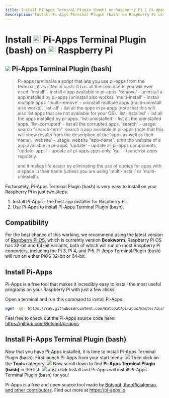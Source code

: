 ```yaml
---
title: Install Pi-Apps Terminal Plugin (bash) on Raspberry Pi | Pi-Apps
description: Install Pi-Apps Terminal Plugin (bash) on Raspberry Pi using Pi-Apps
---
```

<div class="simple-install-content content">

# Install <img src="/img/app-icons/Pi-Apps Terminal Plugin (bash)/icon-64.png" height=24> Pi-Apps Terminal Plugin (bash) on <img src=/img/other-icons/raspberrypi-icon.svg height=24> Raspberry Pi

## <img src="/img/app-icons/Pi-Apps Terminal Plugin (bash)/icon-64.png"> Pi-Apps Terminal Plugin (bash)
> Pi-apps terminal is a script that lets you use pi-apps from the terminal, its written in bash.
> It has all the commands you will ever need:
> 'install' - install a app available in pi-apps.
> 'remove' - uninstall a app installed by pi-apps (uninstall also works).
> 'multi-install' - install multiple apps.
> 'multi-remove' - uninstall multiple apps (multi-uninstall also works).
> 'list-all' - list all the apps in pi-apps (note that this will also list apps that are not available for your OS).
> 'list-installed' - list all the apps installed by pi-apps.
> 'list-uninstalled' - list all the uninstalled apps.
> 'list-corrupted' - list all the corrupted apps.
> 'search' - usage: search "search-term". search a app available in pi-apps (note that this will show results from the description of the 'apps as well as their name).
> 'website' - usage: website "app-name". print the website of a app available in pi-apps.
> 'update' - update all pi-apps components.
> 'update-apps' - update all pi-apps apps only.
> 'gui' - launch pi-apps regularly.
> 
> and it makes life easier by eliminating the use of quotes for apps with a space in their name (unless you are using 'multi-install' or 'multi-uninstall').

Fortunately, Pi-Apps Terminal Plugin (bash) is very easy to install on your Raspberry Pi in just two steps.
1. Install Pi-Apps - the best app installer for Raspberry Pi.
2. Use Pi-Apps to install Pi-Apps Terminal Plugin (bash).
</div>
<div class="simple-install-content content">

## Compatibility
For the best chance of this working, we recommend using the latest version of [Raspberry Pi OS](https://www.raspberrypi.com/software/), which is currently version **Bookworm**.
Raspberry Pi OS has 32-bit and 64-bit variants, both of which will run on most Raspberry Pi computers, including the Pi 3, Pi 4, and Pi5.
Pi-Apps Terminal Plugin (bash) will run on either PiOS 32-bit or 64-bit.
</div>
<div class="simple-install-content content">

## Install Pi-Apps

Pi-Apps is a free tool that makes it incredibly easy to install the most useful programs on your Raspberry Pi with just a few clicks.

Open a terminal and run this command to install Pi-Apps:
```bash
wget -qO- https://raw.githubusercontent.com/Botspot/pi-apps/master/install | bash
```
Feel free to check out the Pi-Apps source code here: https://github.com/Botspot/pi-apps
</div>
<div class="simple-install-content content">

## Install Pi-Apps Terminal Plugin (bash)

Now that you have Pi-Apps installed, it is time to install Pi-Apps Terminal Plugin (bash).
First launch Pi-Apps from your start menu:
<img src="/img/start-menu.png">
Then click on the <b>Tools</b> category.
<img src="/img/category-selections/Tools.png">
Now scroll down to find <b>Pi-Apps Terminal Plugin (bash)</b> in the list.
<img src="/img/app-icons/Pi-Apps Terminal Plugin (bash)/app-selection.png">
Just click Install and Pi-Apps will install Pi-Apps Terminal Plugin (bash) for you!
</div>
<div class="simple-install-content content">

Pi-Apps is a free and open source tool made by [Botspot, theofficialgman, and other contributors](/about/#contributors). Find out more at https://pi-apps.io
</div>
